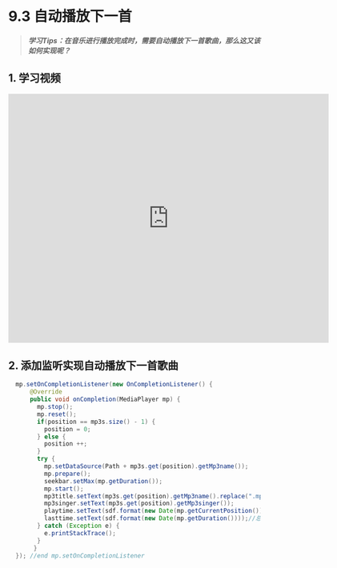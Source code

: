 # 9.3 自动播放下一首

>##### 学习Tips：在音乐进行播放完成时，需要自动播放下一首歌曲，那么这又该如何实现呢？

## 1. 学习视频

<iframe frameborder="0" width="640" height="498" src="https://v.qq.com/iframe/player.html?vid=z0180bhmznp&tiny=0&auto=0" allowfullscreen></iframe>

## 2. 添加监听实现自动播放下一首歌曲

```Java
  mp.setOnCompletionListener(new OnCompletionListener() {				
      @Override
      public void onCompletion(MediaPlayer mp) {
        mp.stop();
        mp.reset();
        if(position == mp3s.size() - 1) {
          position = 0;
        } else {
          position ++;
        }
        try {
          mp.setDataSource(Path + mp3s.get(position).getMp3name());
          mp.prepare();
          seekbar.setMax(mp.getDuration()); 
          mp.start();
          mp3title.setText(mp3s.get(position).getMp3name().replace(".mp3", ""));
          mp3singer.setText(mp3s.get(position).getMp3singer());			
          playtime.setText(sdf.format(new Date(mp.getCurrentPosition())));//当前的播放位置
          lasttime.setText(sdf.format(new Date(mp.getDuration())));//总共的播放时间
        } catch (Exception e) {
          e.printStackTrace();
        }
       }
  }); //end mp.setOnCompletionListener
```